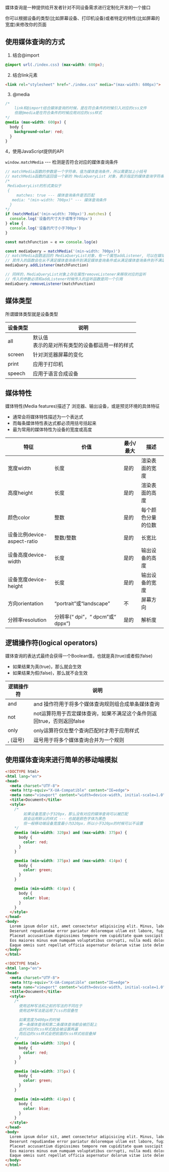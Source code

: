 媒体查询是一种提供给开发者针对不同设备需求进行定制化开发的一个接口

你可以根据设备的类型(比如屏幕设备、打印机设备)或者特定的特性(比如屏幕的宽度)来修改你的页面



## 使用媒体查询的方式

1. 结合@import

```css
@import url(./index.css) (max-width: 600px);
```



2. 结合link元素

```html
<link rel="stylesheet" href="./index.css" media="(max-width: 600px)">
```



3. @media

```css
/*
	link和@import结合媒体查询的时候，是在符合条件的时候引入对应的css文件
	但是@media是在符合条件的时候应用对应的css样式
*/
@media (max-width: 600px) {
  body {
    background-color: red;
  }
}
```



4，使用JavaScript提供的API

`window.matchMedia` --- 检测是否符合对应的媒体查询条件

```js
// matchMedia函数的参数是一个字符串，值为媒体查询条件，所以需要加上小括号
// matchMedia函数的返回值一个新的 MediaQueryList 对象，表示指定的媒体查询字符串解析后的结果
/*
 MediaQueryList的形式类似于
 {
	 matches: true --- 媒体查询条件是否匹配
   media: "(min-width: 700px)" --- 媒体查询条件
  }
*/
if (matchMedia('(min-width: 700px)').matches) {
  console.log('设备的尺寸大于或等于700px')
} else {
  console.log('设备的尺寸小于700px')
}

const matchFunction = e => console.log(e)

const mediaQuery = matchMedia('(min-width: 700px)')
// matchMedia函数返回的 MediaQueryList对象，有一个属性addListener, 可以在媒体查询发生改变的时候被执行
// 其传入的函数会在从不满足媒体查询条件到满足媒体查询条件或从满足媒体查询条件到不满足媒体查询条件的时候被触发
mediaQuery.addListener(matchFunction)

// 同样的，MediaQueryList对象上存在属性removeListener来移除对应的监听
// 传入的参数必须和addListener时候传入的监听函数是同一个引用
mediaQuery.removeListener(matchFunction)
```



## 媒体类型

所谓媒体类型就是设备类型

| 设备类型 | 说明                                                 |
| -------- | ---------------------------------------------------- |
| all      | 默认值<br />表示的是对所有类型的设备都运用一样的样式 |
| screen   | 针对浏览器屏幕的变化                                 |
| print    | 应用于打印机                                         |
| speech   | 应用于语言合成设备                                   |



## 媒体特性

媒体特性(Media features)描述了 浏览器、输出设备，或是预览环境的具体特征

+ 通常会将媒体特性描述为一个表达式
+ 而每条媒体特性表达式都必须用括号括起来
+ 最为常用的媒体特性为设备的宽度或高度

| 特征| 价值 | 最小/最大 | 描述  |
| --------------------------- | -------------------------------- | --------------------- | ------------------ |
| 宽度width | 长度     | 是的    | 渲染表面的宽度 |
| 高度height| 长度     | 是的    | 渲染表面的高度 |
| 颜色color         | 整数         | 是的        | 每个颜色分量的位数 |
| 设备比例device-aspect-ratio | 整数/整数    | 是的        | 长宽比   |
| 设备高度device-width        | 长度         | 是的        | 输出设备的高度     |
| 设备宽度device-height       | 长度         | 是的        | 输出设备的宽度     |
| 方向orientation   | “portrait”或“landscape”| 不| 屏幕方向 |
| 分辨率resolution  | 分辨率(“ dpi”，“ dpcm”或“ dppx”) | 是的        | 解析度   |



## 逻辑操作符(logical operators)

媒体查询的表达式最终会获得一个Boolean值，也就是真(true)或者假(false)

+ 如果结果为真(true)，那么就会生效
+ 如果结果为假(false)，那么就不会生效

| 逻辑操作符 | 说明                                                         |
| ---------- | ------------------------------------------------------------ |
| and        | and 操作符用于将多个媒体查询规则组合成单条媒体查询           |
| not        | not运算符用于否定媒体查询，如果不满足这个条件则返回true，否则返回false |
| only       | only运算符仅在整个查询匹配时才用于应用样式                   |
| , (逗号)   | 逗号用于将多个媒体查询合并为一个规则                         |



## 使用媒体查询来进行简单的移动端模拟

```html
<!DOCTYPE html>
<html lang="en">
<head>
  <meta charset="UTF-8">
  <meta http-equiv="X-UA-Compatible" content="IE=edge">
  <meta name="viewport" content="width=device-width, initial-scale=1.0">
  <title>Document</title>
  <style>
    /*  
    	如果设备宽度小于320px，那么没有对应的媒体查询可以被匹配
    	就会运用默认的样式 --- 也就是颜色字体为黑色
    	但一般移动端设备宽度最小为320px，所以小于320px的时候可以不设置
    */
    @media (min-width: 320px) and (max-width: 375px) {
      body {
        color: red;
      }
    }

    @media (min-width: 375px) and (max-width: 414px) {
      body {
        color: green;
      }
    }

    @media (min-width: 414px) {
      body {
        color: blue;
      }
    }
  </style>
</head>
<body>
  Lorem ipsum dolor sit, amet consectetur adipisicing elit. Minus, laborum!
  Deserunt repudiandae error pariatur doloremque ullam est labore, fugit ex.
  Placeat accusantium dignissimos tempore rem cupiditate quam suscipit incidunt culpa.
  Eos maiores minus eum numquam voluptatibus corrupti, nulla modi dolore!
  Eaque omnis sunt repellat officia aspernatur dolorum vitae iste deleniti?
</body>
</html>
```



```html
<!DOCTYPE html>
<html lang="en">
<head>
  <meta charset="UTF-8">
  <meta http-equiv="X-UA-Compatible" content="IE=edge">
  <meta name="viewport" content="width=device-width, initial-scale=1.0">
  <title>Document</title>
  <style>
    /*
      使用这种写法和之前的写法的不同在于
      使用这种写法是运用了css的层叠性

      如果宽度为400px的时候
      第一条媒体查询和第二条媒体查询都会被匹配上
      此时对应的css样式就会被设置两遍
      而后边的css样式会把前面的css样式给层叠掉
    */
    @media (min-width: 320px) {
      body {
        color: red;
      }
    }

    @media (min-width: 375px) {
      body {
        color: green;
      }
    }

    @media (min-width: 414px) {
      body {
        color: blue;
      }
    }
  </style>
</head>
<body>
  Lorem ipsum dolor sit, amet consectetur adipisicing elit. Minus, laborum!
  Deserunt repudiandae error pariatur doloremque ullam est labore, fugit ex.
  Placeat accusantium dignissimos tempore rem cupiditate quam suscipit incidunt culpa.
  Eos maiores minus eum numquam voluptatibus corrupti, nulla modi dolore!
  Eaque omnis sunt repellat officia aspernatur dolorum vitae iste deleniti?
</body>
</html>
```

